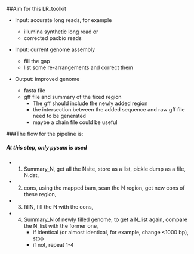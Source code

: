 ##Aim for this LR_toolkit
- Input: accurate long reads, for example 
    - illumina synthetic long read or 
    - corrected pacbio reads
- Input: current genome assembly 
    - fill the gap
    - list some re-arrangements and correct them 

- Output: improved genome
    - fasta file
    - gff file and summary of the fixed region
        - The gff should include the newly added region
        - the intersection between the added sequence and raw gff file need to be generated
        - maybe a chain file could be useful

###The flow for the pipeline is:

##### At this step, only pysam is used
- 1. Summary_N, get all the Nsite, store as a list, pickle dump as a file, N.dat, 
- 2. cons, using the mapped bam, scan the N region, get new cons of these region, 
- 3. fillN, fill the N with the cons, 
- 4. Summary_N of newly filled genome, to get a N_list again, 
        compare the N_list with the former one, 
        - if identical (or almost identical, for example, change <1000 bp), stop
        - if not, repeat 1-4
